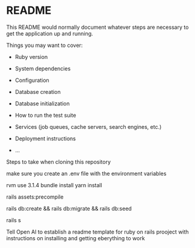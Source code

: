 # README

This README would normally document whatever steps are necessary to get the
application up and running.

Things you may want to cover:

* Ruby version

* System dependencies

* Configuration

* Database creation

* Database initialization

* How to run the test suite

* Services (job queues, cache servers, search engines, etc.)

* Deployment instructions

* ...

Steps to take when cloning this repository

make sure you create an .env file with the environment variables


rvm use 3.1.4
bundle install
yarn install

rails assets:precompile

rails db:create && rails db:migrate && rails db:seed

rails s 

Tell Open AI to establish a readme template for ruby on rails prooject with instructions on installing and getting eberything to work

